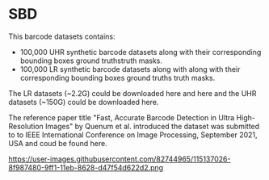 # SBD
This barcode datasets contains:

- 100,000 UHR synthetic barcode datasets along with their corresponding bounding boxes ground truthstruth masks.
- 100,000 LR synthetic barcode datasets along with along with their corresponding bounding boxes ground truths truth masks.

The LR datasets (~2.2G) could be downloaded here and here and the UHR datasets (~150G) could be downloaded here.

The reference paper title "Fast, Accurate Barcode Detection in Ultra High-Resolution Images" by Quenum et al. introduced the dataset was submitted to to IEEE International Conference on Image Processing, September 2021, USA and coud be found here.

https://user-images.githubusercontent.com/82744965/115137026-8f987480-9ff1-11eb-8628-d47f54d622d2.png

